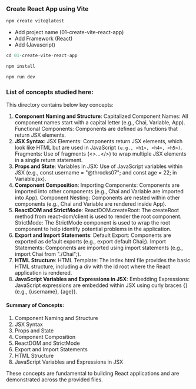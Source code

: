 ### Create React App using Vite

```js
npm create vite@latest
```
- Add project name (01-create-vite-react-app)
- Add Framework (React)
- Add (Javascript)

```js 
cd 01-create-vite-react-app
```

```js 
npm install
```

```js  
npm run dev
```

### List of concepts studied here:
This directory contains below key concepts:

1. **Component Naming and Structure**:
Capitalized Component Names: All component names start with a capital letter (e.g., Chai, Variable, App).
Functional Components: Components are defined as functions that return JSX elements.
2. **JSX Syntax**:
JSX Elements: Components return JSX elements, which look like HTML but are used in JavaScript `(e.g., <h1>, <h4>, <h5>)`.
Fragments: Use of fragments (<>...</>) to wrap multiple JSX elements in a single return statement.
3. **Props and State**:
Variables in JSX: Use of JavaScript variables within JSX (e.g., const username = "@throcks07"; and const age = 22; in Variable.jsx).
4. **Component Composition**:
Importing Components: Components are imported into other components (e.g., Chai and Variable are imported into App).
Component Nesting: Components are nested within other components (e.g., Chai and Variable are rendered inside App).
5. **ReactDOM and StrictMode**:
ReactDOM.createRoot: The createRoot method from react-dom/client is used to render the root component.
StrictMode: The StrictMode component is used to wrap the root component to help identify potential problems in the application.
6. **Export and Import Statements**:
Default Export: Components are exported as default exports (e.g., export default Chai;).
Import Statements: Components are imported using import statements (e.g., import Chai from "./Chai";).
7. **HTML Structure**:
HTML Template: The index.html file provides the basic HTML structure, including a div with the id root where the React application is rendered.
8. **JavaScript Variables and Expressions in JSX**:
Embedding Expressions: JavaScript expressions are embedded within JSX using curly braces {} (e.g., {username}, {age}).

#### Summary of Concepts:
1. Component Naming and Structure
2. JSX Syntax
3. Props and State
4. Component Composition
5. ReactDOM and StrictMode
6. Export and Import Statements
7. HTML Structure
8. JavaScript Variables and Expressions in JSX

These concepts are fundamental to building React applications and are demonstrated across the provided files.